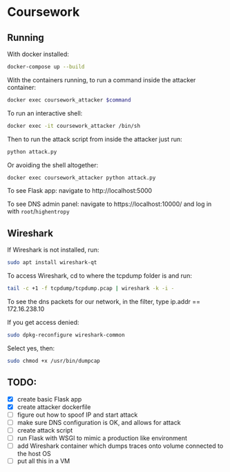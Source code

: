 # Coursework

## Running
With docker installed:
```bash
docker-compose up --build
```

With the containers running, to run a command inside the attacker container:
```bash
docker exec coursework_attacker $command
```

To run an interactive shell:
```bash 
docker exec -it coursework_attacker /bin/sh
```

Then to run the attack script from inside the attacker just run:
```bash
python attack.py
```

Or avoiding the shell altogether:
```bash 
docker exec coursework_attacker python attack.py
```

To see Flask app: navigate to http://localhost:5000

To see DNS admin panel: navigate to https://localhost:10000/ and log in with `root`/`highentropy`
## Wireshark
If Wireshark is not installed, run:
```bash
sudo apt install wireshark-qt
```
To access Wireshark, cd to where the tcpdump folder is and run:
```bash
tail -c +1 -f tcpdump/tcpdump.pcap | wireshark -k -i -
```
To see the dns packets for our network, in the filter, type ip.addr == 172.16.238.10

If you get access denied:
```bash
sudo dpkg-reconfigure wireshark-common
```
Select yes, then:
```bash
sudo chmod +x /usr/bin/dumpcap
```

## TODO:
- [x] create basic Flask app
- [x] create attacker dockerfile
- [ ] figure out how to spoof IP and start attack
- [ ] make sure DNS configuration is OK, and allows for attack
- [ ] create attack script
- [ ] run Flask with WSGI to mimic a production like environment
- [ ] add Wireshark container which dumps traces onto volume connected to the host OS
- [ ] put all this in a VM
